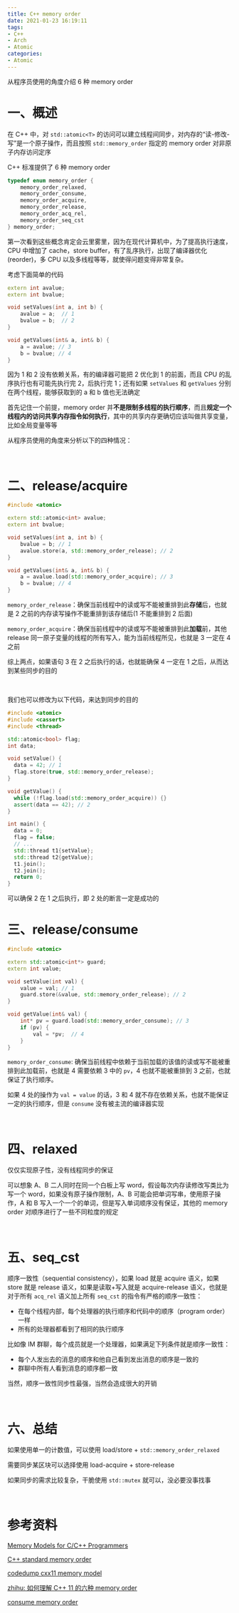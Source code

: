 ```yaml
---
title: C++ memory order
date: 2021-01-23 16:19:11
tags:
- C++
- Arch
- Atomic
categories:
- Atomic
---
```


从程序员使用的角度介绍 6 种 memory order

<!-- more -->


# 一、概述

在 C++ 中，对 `std::atomic<T>`  的访问可以建立线程间同步，对内存的“读-修改-写”是一个原子操作，而且按照 `std::memory_order` 指定的 memory order 对非原子内存访问定序  

C++ 标准提供了 6 种 memory order

```cpp
typedef enum memory_order {
    memory_order_relaxed,
    memory_order_consume,
    memory_order_acquire,
    memory_order_release,
    memory_order_acq_rel,
    memory_order_seq_cst
} memory_order;
```

第一次看到这些概念肯定会云里雾里，因为在现代计算机中，为了提高执行速度，CPU 中增加了 cache，store buffer，有了乱序执行，出现了编译器优化(reorder)，多 CPU 以及多线程等等，就使得问题变得非常复杂。

考虑下面简单的代码

```cpp
extern int avalue;
extern int bvalue;

void setValues(int a, int b) {
    avalue = a;  // 1
    bvalue = b;  // 2
}

void getValues(int& a, int& b) {
    a = avalue; // 3
    b = bvalue; // 4
}
```

因为 1 和 2 没有依赖关系，有的编译器可能把 2 优化到 1 的前面，而且 CPU 的乱序执行也有可能先执行完 2，后执行完 1；还有如果 `setValues` 和 `getValues` 分别在两个线程，能够获取到的 a 和 b 值也无法确定

首先记住一个前提，memory order 并**不是限制多线程的执行顺序**，而且**规定一个线程内的访问共享内存指令如何执行**，其中的共享内存更确切应该叫做共享变量，比如全局变量等等

从程序员使用的角度来分析以下的四种情况：

<br>



# 二、release/acquire

```cpp
#include <atomic>

extern std::atomic<int> avalue;
extern int bvalue;

void setValues(int a, int b) {
    bvalue = b; // 1
    avalue.store(a, std::memory_order_release); // 2
}

void getValues(int& a, int& b) {
    a = avalue.load(std::memory_order_acquire); // 3
    b = bvalue; // 4
}
```

`memory_order_release`：确保当前线程中的读或写不能被重排到此**存储**后，也就是 2 之前的内存读写操作不能重排到该存储后(1 不能重排到 2 后面)

`memory_order_acquire`：确保当前线程中的读或写不能被重排到此**加载**前，其他 release 同一原子变量的线程的所有写入，能为当前线程所见，也就是 3 一定在 4 之前

综上两点，如果语句 3 在 2 之后执行的话，也就能确保 4 一定在 1 之后，从而达到某些同步的目的

<br>

我们也可以修改为以下代码，来达到同步的目的

```cpp
#include <atomic>
#include <cassert>
#include <thread>

std::atomic<bool> flag;
int data;

void setValue() {
  data = 42; // 1
  flag.store(true, std::memory_order_release);
}

void getValue() {
  while (!flag.load(std::memory_order_acquire)) {}
  assert(data == 42); // 2
}

int main() {
  data = 0;
  flag = false;
  // ...
  std::thread t1{setValue};
  std::thread t2{getValue};
  t1.join();
  t2.join();
  return 0;
}
```

可以确保 2 在 1 之后执行，即 2 处的断言一定是成功的





# 三、release/consume

```cpp
#include <atomic>

extern std::atomic<int*> guard;
extern int value;

void setValue(int val) {
    value = val; // 1
    guard.store(&value, std::memory_order_release); // 2
}

void getValue(int& val) {
    int* pv = guard.load(std::memory_order_consume); // 3
    if (pv) {
        val = *pv;  // 4
    }
}
```

`memory_order_consume`: 确保当前线程中依赖于当前加载的该值的读或写不能被重排到此加载前，也就是 4 需要依赖 3 中的 `pv`，4 也就不能被重排到 3 之前，也就保证了执行顺序。

如果 4 处的操作为 `val = value` 的话，3 和 4 就不存在依赖关系，也就不能保证一定的执行顺序，但是 `consume` 没有被主流的编译器实现

<br>



# 四、relaxed

仅仅实现原子性，没有线程同步的保证

可以想象 A、B 二人同时在同一个白板上写 word，假设每次内存读修改写类比为写一个 word，如果没有原子操作限制，A、B 可能会把单词写串，使用原子操作，A 和 B 写入一个一个的单词，但是写入单词顺序没有保证，其他的 memory order 对顺序进行了一些不同粒度的规定  

<br>



# 五、seq_cst

顺序一致性（sequential consistency），如果 load 就是 acquire 语义，如果 store 就是 release 语义，如果是读取+写入就是 acquire-release 语义，也就是对于所有 `acq_rel` 语义加上所有 `seq_cst` 的指令有严格的顺序一致性：

- 在每个线程内部，每个处理器的执行顺序和代码中的顺序（program order）一样
- 所有的处理器都看到了相同的执行顺序

比如像 IM 群聊，每个成员就是一个处理器，如果满足下列条件就是顺序一致性：

- 每个人发出去的消息的顺序和他自己看到发出消息的顺序是一致的
- 群聊中所有人看到消息的顺序都一致

当然，顺序一致性同步性最强，当然会造成很大的开销

<br>



# 六、总结

如果使用单一的计数值，可以使用 load/store + `std::memory_order_relaxed` 

需要同步某区块可以选择使用 load-acquire + store-release

如果同步的需求比较复杂，干脆使用 `std::mutex` 就可以，没必要没事找事  

<br>



# 参考资料

[Memory Models for C/C++ Programmers](https://arxiv.org/pdf/1803.04432.pdf)

[C++ standard memory order](https://zh.cppreference.com/w/cpp/atomic/memory_order)

[codedump cxx11 memory model](https://www.codedump.info/post/20191214-cxx11-memory-model-1/)

[zhihu: 如何理解 C++ 11 的六种 memory order](https://www.zhihu.com/question/24301047)

[consume memory order](https://preshing.com/20140709/the-purpose-of-memory_order_consume-in-cpp11/)

